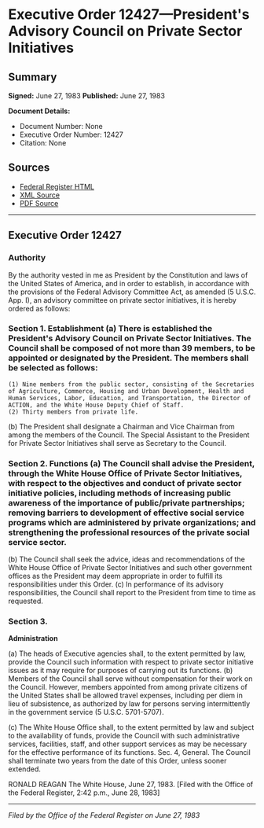 # Executive Order 12427—President's Advisory Council on Private Sector Initiatives

## Summary

**Signed:** June 27, 1983
**Published:** June 27, 1983

**Document Details:**
- Document Number: None
- Executive Order Number: 12427
- Citation: None

## Sources
- [Federal Register HTML](https://www.presidency.ucsb.edu/documents/executive-order-12427-presidents-advisory-council-private-sector-initiatives)
- [XML Source](None)
- [PDF Source](None)

---

## Executive Order 12427

### Authority

By the authority vested in me as President by the Constitution and laws of the United States of America, and in order to establish, in accordance with the provisions of the Federal Advisory Committee Act, as amended (5 U.S.C. App. I), an advisory committee on private sector initiatives, it is hereby ordered as follows:
### Section 1. Establishment (a) There is established the President's Advisory Council on Private Sector Initiatives. The Council shall be composed of not more than 39 members, to be appointed or designated by the President. The members shall be selected as follows:

    (1) Nine members from the public sector, consisting of the Secretaries of Agriculture, Commerce, Housing and Urban Development, Health and Human Services, Labor, Education, and Transportation, the Director of ACTION, and the White House Deputy Chief of Staff.
    (2) Thirty members from private life.
(b) The President shall designate a Chairman and Vice Chairman from among the members of the Council. The Special Assistant to the President for Private Sector Initiatives shall serve as Secretary to the Council.

### Section 2. Functions (a) The Council shall advise the President, through the White House Office of Private Sector Initiatives, with respect to the objectives and conduct of private sector initiative policies, including methods of increasing public awareness of the importance of public/private partnerships; removing barriers to development of effective social service programs which are administered by private organizations; and strengthening the professional resources of the private social service sector.

(b) The Council shall seek the advice, ideas and recommendations of the White House Office of Private Sector Initiatives and such other government offices as the President may deem appropriate in order to fulfill its responsibilities under this Order.
(c) In performance of its advisory responsibilities, the Council shall report to the President from time to time as requested.

### Section 3.

**Administration**

(a) The heads of Executive agencies shall, to the extent permitted by law, provide the Council such information with respect to private sector initiative issues as it may require for purposes of carrying out its functions.
(b) Members of the Council shall serve without compensation for their work on the Council. However, members appointed from among private citizens of the United States shall be allowed travel expenses, including per diem in lieu of subsistence, as authorized by law for persons serving intermittently in the government service (5 U.S.C. 5701-5707).

(c) The White House Office shall, to the extent permitted by law and subject to the availability of funds, provide the Council with such administrative services, facilities, staff, and other support services as may be necessary for the effective performance of its functions.
Sec. 4, General. The Council shall terminate two years from the date of this Order, unless sooner extended.

RONALD REAGAN
The White House,
June 27, 1983.
[Filed with the Office of the Federal Register, 2:42 p.m., June 28, 1983]

---

*Filed by the Office of the Federal Register on June 27, 1983*
